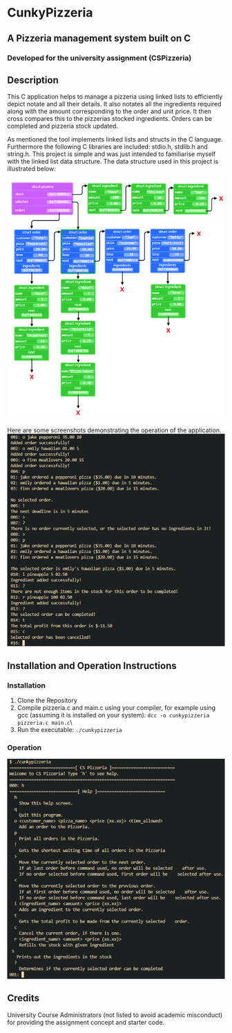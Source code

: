 # CunkyPizzeria
## A Pizzeria management system built on C
### Developed for the university assignment (CSPizzeria)

## Description
This C application helps to manage a pizzeria using linked lists to efficiently depict notate and all their details.  It also notates all the ingredients required along with the amount corresponding to the order and unit price.  It then cross compares this to the pizzerias stocked ingredients.  Orders can be completed and pizzeria stock updated.

As mentioned the tool implements linked lists and structs in the C language.  Furthermore the following C libraries are included: stdio.h, stdlib.h and string.h.  This project is simple and was just intended to familiarise myself with the linked list data structure.  The data structure used in this project is illustrated below:

![data structure](images/data_structure.png)

Here are some screenshots demonstrating the operation of the application.
![screenshot](images/Screenshot.png)


## Installation and Operation Instructions
### Installation
1. Clone the Repository
2. Compile pizzeria.c and main.c using your compiler, for example using gcc (assuming it is installed on your system): `dcc -o cunkypizzeria pizzeria.c main.c`\
3. Run the executable: `./cunkypizzeria`

### Operation
![help](images/Operation.png)

## Credits
University Course Administrators (not listed to avoid academic misconduct) for providing the assignment concept and starter code.
 
